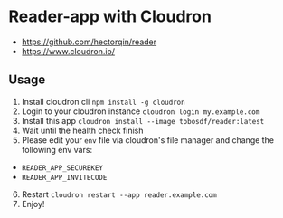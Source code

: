 # Reader-app with Cloudron
- https://github.com/hectorqin/reader
- https://www.cloudron.io/

## Usage

1. Install cloudron cli `npm install -g cloudron`
2. Login to your cloudron instance `cloudron login my.example.com`
3. Install this app `cloudron install --image tobosdf/reader:latest`
4. Wait until the health check finish
5. Please edit your `env` file via cloudron's file manager and change the following env vars:
- `READER_APP_SECUREKEY`
- `READER_APP_INVITECODE`
6. Restart `cloudron restart --app reader.example.com`
7. Enjoy!
